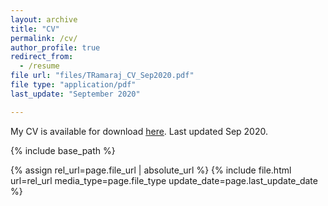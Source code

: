 ```yaml
---
layout: archive
title: "CV"
permalink: /cv/
author_profile: true
redirect_from:
  - /resume
file url: "files/TRamaraj_CV_Sep2020.pdf"
file type: "application/pdf"
last_update: "September 2020"

---
```


My CV is available for download [here](https://tramaraj.github.io/files/TRamaraj_CV_Sep2020.pdf). Last updated Sep 2020.


{% include base_path %}

{% assign rel_url=page.file_url | absolute_url %}
{% include file.html url=rel_url media_type=page.file_type update_date=page.last_update_date %}

